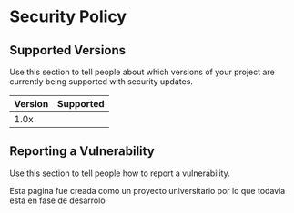 # Security Policy

## Supported Versions

Use this section to tell people about which versions of your project are
currently being supported with security updates.

| Version | Supported          
|------- | -----------------
| 1.0x

## Reporting a Vulnerability

Use this section to tell people how to report a vulnerability.

Esta pagina fue creada como un proyecto universitario por lo que todavia esta en fase de desarrolo 
